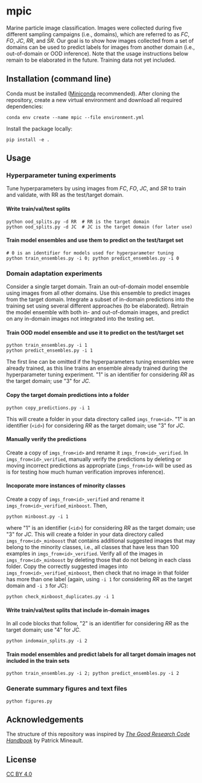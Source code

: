 # mpic

Marine particle image classification. Images were collected during five different sampling campaigns (i.e., domains), which are referred to as *FC*, *FO*, *JC*, *RR*, and *SR*. Our goal is to show how images collected from a set of domains can be used to predict labels for images from another domain (i.e., out-of-domain or OOD inference). Note that the usage instructions below remain to be elaborated in the future. Training data not yet included.

## Installation (command line)
Conda must be installed ([Miniconda](https://docs.conda.io/projects/conda/en/latest/glossary.html#miniconda-glossary) recommended). After cloning the repository, create a new virtual environment and download all required dependencies:
```
conda env create --name mpic --file environment.yml
```
Install the package locally:
```
pip install -e .
```

## Usage

### Hyperparameter tuning experiments

Tune hyperparameters by using images from *FC*, *FO*, *JC*, and *SR* to train and validate, with RR as the test/target domain.

#### Write train/val/test splits 
```
python ood_splits.py -d RR  # RR is the target domain
python ood_splits.py -d JC  # JC is the target domain (for later use)
```

#### Train model ensembles and use them to predict on the test/target set
```
# 0 is an identifier for models used for hyperparameter tuning
python train_ensembles.py -i 0; python predict_ensembles.py -i 0  
```

### Domain adaptation experiments
Consider a single target domain. Train an out-of-domain model ensemble using images from all other domains. Use this ensemble to predict images from the target domain. Integrate a subset of in-domain predictions into the training set using several different approaches (to be elaborated). Retrain the model ensemble with both in- and out-of-domain images, and predict on any in-domain images not integrated into the testing set.

#### Train OOD model ensemble and use it to predict on the test/target set
```
python train_ensembles.py -i 1
python predict_ensembles.py -i 1  
```
The first line can be omitted if the hyperparameters tuning ensembles were already trained, as this line trains an ensemble already trained during the hyperparameter tuning experiment. "1" is an identifier for considering *RR* as the target domain; use "3" for *JC*.

#### Copy the target domain predictions into a folder
```
python copy_predictions.py -i 1
```
This will create a folder in your data directory called `imgs_from<id>`. "1" is an identifier (`<id>`) for considering *RR* as the target domain; use "3" for *JC*.

#### Manually verify the predictions
Create a copy of `imgs_from<id>` and rename it `imgs_from<id>_verified`. In `imgs_from<id>_verified`, manually verify the predictions by deleting or moving incorrect predictions as appropriate (`imgs_from<id>` will be used as is for testing how much human verification improves inference).

#### Incoporate more instances of minority classes
Create a copy of `imgs_from<id>_verified` and rename it `imgs_from<id>_verified_minboost`. Then,
```
python minboost.py -i 1
```
where "1" is an identifier (`<id>`) for considering *RR* as the target domain; use "3" for *JC*. This will create a folder in your data directory called `imgs_from<id>_minboost` that contains additional suggested images that may belong to the minority classes, i.e., all classes that have less than 100 examples in `imgs_from<id>_verified`. Verify all of the images in `imgs_from<id>_minboost` by deleting those that do not belong in each class folder. Copy the correctly suggested images into `imgs_from<id>_verified_minboost`, then check that no image in that folder has more than one label (again, using `-i 1` for considering *RR* as the target domain and `-i 3` for *JC*):
```
python check_minboost_duplicates.py -i 1
```
#### Write train/val/test splits that include in-domain images
In all code blocks that follow, "2" is an identifier for considering *RR* as the target domain; use "4" for *JC*.
```
python indomain_splits.py -i 2
```

#### Train model ensembles and predict labels for all target domain images not included in the train sets
```
python train_ensembles.py -i 2; python predict_ensembles.py -i 2 
```

### Generate summary figures and text files
```
python figures.py
```

## Acknowledgements
The structure of this repository was inspired by *[The Good Research Code Handbook](https://goodresearch.dev/index.html)* by Patrick Mineault.

## License
[CC BY 4.0](https://creativecommons.org/licenses/by/4.0/)
